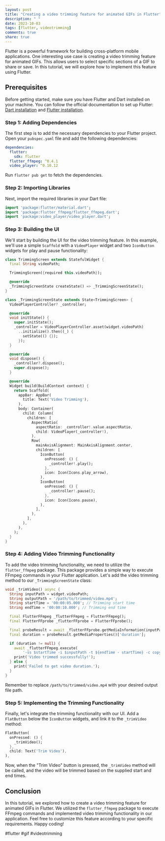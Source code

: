 ```yaml
---
layout: post
title: "Creating a video trimming feature for animated GIFs in Flutter"
description: " "
date: 2023-10-03
tags: [flutter, videotrimming]
comments: true
share: true
---
```


Flutter is a powerful framework for building cross-platform mobile applications. One interesting use case is creating a video trimming feature for animated GIFs. This allows users to select specific sections of a GIF to share or save. In this tutorial, we will explore how to implement this feature using Flutter.

## Prerequisites
Before getting started, make sure you have Flutter and Dart installed on your machine. You can follow the official documentation to set up Flutter: [Dart installation](https://dart.dev/get-dart) and [Flutter installation](https://flutter.dev/docs/get-started/install).

### Step 1: Adding Dependencies
The first step is to add the necessary dependencies to your Flutter project. Open your `pubspec.yaml` file and add the following dependencies:

```yaml
dependencies:
  flutter:
    sdk: flutter
  flutter_ffmpeg: ^0.4.1
  video_player: ^0.10.12
```

Run `flutter pub get` to fetch the dependencies.

### Step 2: Importing Libraries
Next, import the required libraries in your Dart file:

```dart
import 'package:flutter/material.dart';
import 'package:flutter_ffmpeg/flutter_ffmpeg.dart';
import 'package:video_player/video_player.dart';
```

### Step 3: Building the UI
We'll start by building the UI for the video trimming feature. In this example, we'll use a simple `Scaffold` with a `VideoPlayer` widget and two `IconButton` widgets for play and pause functionality:

```dart
class TrimmingScreen extends StatefulWidget {
  final String videoPath;

  TrimmingScreen({required this.videoPath});

  @override
  _TrimmingScreenState createState() => _TrimmingScreenState();
}

class _TrimmingScreenState extends State<TrimmingScreen> {
  VideoPlayerController? _controller;

  @override
  void initState() {
    super.initState();
    _controller = VideoPlayerController.asset(widget.videoPath)
      ..initialize().then((_) {
        setState(() {});
      });
  }

  @override
  void dispose() {
    _controller?.dispose();
    super.dispose();
  }

  @override
  Widget build(BuildContext context) {
    return Scaffold(
      appBar: AppBar(
        title: Text('Video Trimming'),
      ),
      body: Container(
        child: Column(
          children: [
            AspectRatio(
              aspectRatio: _controller!.value.aspectRatio,
              child: VideoPlayer(_controller!),
            ),
            Row(
              mainAxisAlignment: MainAxisAlignment.center,
              children: [
                IconButton(
                  onPressed: () {
                    _controller!.play();
                  },
                  icon: Icon(Icons.play_arrow),
                ),
                IconButton(
                  onPressed: () {
                    _controller!.pause();
                  },
                  icon: Icon(Icons.pause),
                ),
              ],
            ),
          ],
        ),
      ),
    );
  }
}
```

### Step 4: Adding Video Trimming Functionality
To add the video trimming functionality, we need to utilize the `flutter_ffmpeg` package. This package provides a simple way to execute FFmpeg commands in your Flutter application. Let's add the video trimming method to our `_TrimmingScreenState` class:

```dart
void _trimVideo() async {
  String inputPath = widget.videoPath;
  String outputPath = '/path/to/trimmed/video.mp4';
  String startTime = '00:00:05.000'; // Trimming start time
  String endTime = '00:00:10.000'; // Trimming end time

  final FlutterFFmpeg _flutterFFmpeg = FlutterFFmpeg();
  final FlutterFFprobe _flutterFFprobe = FlutterFFprobe();

  final probeResult = await _flutterFFprobe.getMediaInformation(inputPath);
  final duration = probeResult.getMediaProperties()['duration'];

  if (duration != null) {
    await _flutterFFmpeg.execute(
        '-ss $startTime -i $inputPath -t ${endTime - startTime} -c copy $outputPath');
    print('Video trimmed successfully!');
  } else {
    print('Failed to get video duration.');
  }
}
```

Remember to replace `/path/to/trimmed/video.mp4` with your desired output file path.

### Step 5: Implementing the Trimming Functionality
Finally, let's integrate the trimming functionality with our UI. Add a `FlatButton` below the `IconButton` widgets, and link it to the `_trimVideo` method:

```dart
FlatButton(
  onPressed: () {
    _trimVideo();
  },
  child: Text('Trim Video'),
),
```

Now, when the "Trim Video" button is pressed, the `_trimVideo` method will be called, and the video will be trimmed based on the supplied start and end times.

## Conclusion
In this tutorial, we explored how to create a video trimming feature for animated GIFs in Flutter. We utilized the `flutter_ffmpeg` package to execute FFmpeg commands and implemented video trimming functionality in our application. Feel free to customize this feature according to your specific requirements. Happy coding!

#flutter #gif #videotrimming